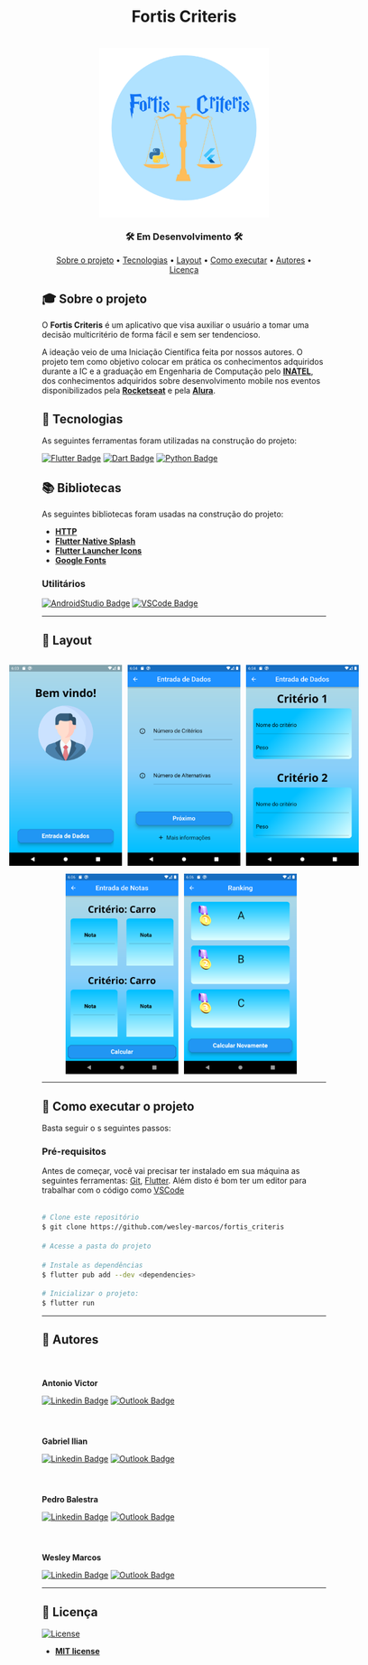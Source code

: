 <h1 align="center">Fortis Criteris</h1>
<h1 align="center">
    <img align="center" src="Images\logo_rounded.png" width="300px;" alt="logo"/>
</h1>
<!-- <h3 align="center">✅ Concluído ✅</h3> -->
<h3 align="center">🛠 Em Desenvolvimento 🛠</h3>

<p align="center">
 <a href="#-sobre-o-projeto">Sobre o projeto</a> •
 <a href="#-tecnologias">Tecnologias</a> • 
 <a href="#-layout">Layout</a> • 
 <a href="#-como-executar-o-projeto">Como executar</a> • 
 <a href="#-autores">Autores</a> • 
 <a href="#user-content--licença">Licença</a>
</p>

## 🎓 Sobre o projeto

O **Fortis Criteris** é um aplicativo que visa auxiliar o usuário a tomar uma decisão multicritério de forma fácil e sem ser tendencioso. 

A ideação veio de uma Iniciação Científica feita por nossos autores. O projeto tem como objetivo colocar em prática os conhecimentos adquiridos durante a IC e a graduação em Engenharia de Computação pelo **[INATEL](https://inatel.br/home/)**, dos conhecimentos adquiridos sobre desenvolvimento mobile nos eventos disponibilizados pela **[Rocketseat](https://rocketseat.com.br/)** e pela **[Alura](https://www.alura.com.br/)**.


## 📜 Tecnologias 

As seguintes ferramentas foram utilizadas na construção do projeto:

  [![Flutter Badge](https://img.shields.io/badge/Flutter-02569B?style=for-the-badge&logo=flutter&logoColor=white)](https://pub.dev/)
  [![Dart Badge](https://img.shields.io/badge/Dart-0175C2?style=for-the-badge&logo=dart&logoColor=white)](https://dart.dev/)
  [![Python Badge](https://img.shields.io/badge/Python-14354C?style=for-the-badge&logo=python&logoColor=white)](https://pypi.org/)


## 📚 Bibliotecas

As seguintes bibliotecas foram usadas na construção do projeto:

- **[HTTP](https://pub.dev/packages/http)**
- **[Flutter Native Splash](https://pub.dev/packages/flutter_native_splash)**
- **[Flutter Launcher Icons](https://pub.dev/packages/flutter_launcher_icons)**
- **[Google Fonts](https://pub.dev/packages/google_fonts)**
  
### Utilitários

<!-- - Editor:  **[Android Studio](https://developer.android.com/studio)** -->
<!-- - Editor:  **[Visual Studio Code](https://code.visualstudio.com/)** -->

[![AndroidStudio Badge](https://img.shields.io/badge/Android_Studio-3DDC84?style=for-the-badge&logo=android-studio&logoColor=white)](https://developer.android.com/studio)
[![VSCode Badge](https://img.shields.io/badge/Visual_Studio_Code-0078D4?style=for-the-badge&logo=visual%20studio%20code&logoColor=white)](https://code.visualstudio.com/)

---

## 🎨 Layout

<p align="center" style="display: flex; flex-direction: column; align-items: flex-start; justify-content: center;">
    <p align="center" style="display: flex; align-items: flex-start; justify-content: center;">
    <img alt="search page" style="margin-right: 10px"
    src="Images\Entrada.png" width="200px">
    <img alt="result page" style="margin-right: 10px" src="Images\Alter x Crit.png" width="200px">
    <img alt="infoCard page" 
    src="Images\Entrada de Nome e Peso.png" width="200px">
    </p>
    <p align="center" style="display: flex; align-items: flex-start; justify-content: center;">
    <img alt="university register page" style="margin-right: 10px" src="Images\Entrada de Notas.png" width="200px">
    <img alt="login page" style="margin-right: 10px"
    src="Images\Ranking.png" width="200px">
</p>

---

## 🚀 Como executar o projeto

Basta seguir o s seguintes passos:

### Pré-requisitos

Antes de começar, você vai precisar ter instalado em sua máquina as seguintes ferramentas:
[Git](https://git-scm.com), [Flutter](https://docs.flutter.dev/get-started/install). Além disto é bom ter um editor para trabalhar com o código como [VSCode](https://code.visualstudio.com/)

```bash

# Clone este repositório
$ git clone https://github.com/wesley-marcos/fortis_criteris

# Acesse a pasta do projeto

# Instale as dependências
$ flutter pub add --dev <dependencies>

# Inicializar o projeto:
$ flutter run

```

---

## 👥 Autores
<h4 align="left">
    <img style="border-radius: 50%; margin-right: 30px" src="https://avatars.githubusercontent.com/Antonio-AV" width="180px;" alt=""/>
</h4>

**Antonio Victor**

[![Linkedin Badge](https://img.shields.io/badge/LinkedIn-0077B5?style=for-the-badge&logo=linkedin&logoColor=white)](https://www.linkedin.com/in/antonio-victor-mendes-fonseca-26539924b/)
[![Outlook Badge](https://img.shields.io/badge/Outlook-0078D4?style=for-the-badge&logo=microsoft-outlook&logoColor=white)](mailto:antonio.v@ges.inatel.br)

<h4 align="left">
    <img style="border-radius: 50%; margin-right: 30px" src="https://avatars.githubusercontent.com/G-ilian" width="180px;" alt=""/>
</h4>

**Gabriel Ilian**

[![Linkedin Badge](https://img.shields.io/badge/LinkedIn-0077B5?style=for-the-badge&logo=linkedin&logoColor=white)](https://www.linkedin.com/in/gabriel-ilian-fonseca-barboza-6458a0203/)
[![Outlook Badge](https://img.shields.io/badge/Outlook-0078D4?style=for-the-badge&logo=microsoft-outlook&logoColor=white)](mailto:gabriel.barboza@gec.inatel.br)


<h4 align="left">
    <img style="border-radius: 50%; margin-right: 30px" src="https://avatars.githubusercontent.com/pedro-balestra" width="180px;" alt=""/>
</h4>

**Pedro Balestra**

[![Linkedin Badge](https://img.shields.io/badge/LinkedIn-0077B5?style=for-the-badge&logo=linkedin&logoColor=white)]([https://www.linkedin.com/in/pedro-balestra/)
[![Outlook Badge](https://img.shields.io/badge/Outlook-0078D4?style=for-the-badge&logo=microsoft-outlook&logoColor=white)](mailto:gabriel.barboza@gec.inatel.br)



<h4 align="left">
    <img style="border-radius: 50%; margin-right: 30px" src="https://avatars.githubusercontent.com/wesley-marcos" width="180px;" alt=""/>
</h4>

**Wesley Marcos**


[![Linkedin Badge](https://img.shields.io/badge/LinkedIn-0077B5?style=for-the-badge&logo=linkedin&logoColor=white)](https://www.linkedin.com/in/wesley-marcos-borges/)
[![Outlook Badge](https://img.shields.io/badge/Outlook-0078D4?style=for-the-badge&logo=microsoft-outlook&logoColor=white)](mailto:wesley.marcos@gec.inatel.br)

---
## 📝 Licença
[![License](https://img.shields.io/github/license/wesley-marcos/C214_teste_mock)](http://badges.mit-license.org)

- **[MIT license](https://choosealicense.com/licenses/mit/)**
